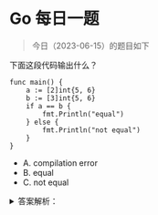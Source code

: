 # Go 每日一题

> 今日（2023-06-15）的题目如下

下面这段代码输出什么？

```golang
func main() {
	a := [2]int{5, 6}
	b := [3]int{5, 6}
	if a == b {
		fmt.Println("equal")
	} else {
		fmt.Println("not equal")
	}
}
```

- A. compilation error
- B. equal
- C. not equal


<details>
<summary>答案解析：</summary>
<div>

参考答案及解析：A。

Go 中的数组是值类型，可比较，另外一方面，数组的长度也是数组类型的组成部分，所以 a 和 b 是不同的类型，是不能比较的，所以编译错误。

</div>
</details>
